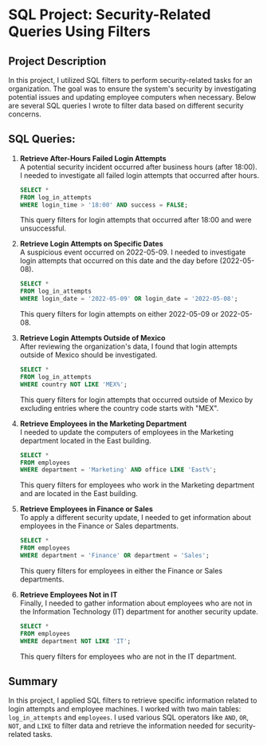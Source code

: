 # SQL Project: Security-Related Queries Using Filters

## Project Description

In this project, I utilized SQL filters to perform security-related tasks for an organization. The goal was to ensure the system's security by investigating potential issues and updating employee computers when necessary. Below are several SQL queries I wrote to filter data based on different security concerns.

## SQL Queries:

1. **Retrieve After-Hours Failed Login Attempts**  
A potential security incident occurred after business hours (after 18:00). I needed to investigate all failed login attempts that occurred after hours.

    ```sql
    SELECT * 
    FROM log_in_attempts
    WHERE login_time > '18:00' AND success = FALSE;
    ```

    This query filters for login attempts that occurred after 18:00 and were unsuccessful.

2. **Retrieve Login Attempts on Specific Dates**  
A suspicious event occurred on 2022-05-09. I needed to investigate login attempts that occurred on this date and the day before (2022-05-08).

    ```sql
    SELECT * 
    FROM log_in_attempts
    WHERE login_date = '2022-05-09' OR login_date = '2022-05-08';
    ```

    This query filters for login attempts on either 2022-05-09 or 2022-05-08.

3. **Retrieve Login Attempts Outside of Mexico**  
After reviewing the organization's data, I found that login attempts outside of Mexico should be investigated.

    ```sql
    SELECT * 
    FROM log_in_attempts
    WHERE country NOT LIKE 'MEX%';
    ```

    This query filters for login attempts that occurred outside of Mexico by excluding entries where the country code starts with "MEX".

4. **Retrieve Employees in the Marketing Department**  
I needed to update the computers of employees in the Marketing department located in the East building.

    ```sql
    SELECT * 
    FROM employees
    WHERE department = 'Marketing' AND office LIKE 'East%';
    ```

    This query filters for employees who work in the Marketing department and are located in the East building.

5. **Retrieve Employees in Finance or Sales**  
To apply a different security update, I needed to get information about employees in the Finance or Sales departments.

    ```sql
    SELECT * 
    FROM employees
    WHERE department = 'Finance' OR department = 'Sales';
    ```

    This query filters for employees in either the Finance or Sales departments.

6. **Retrieve Employees Not in IT**  
Finally, I needed to gather information about employees who are not in the Information Technology (IT) department for another security update.

    ```sql
    SELECT * 
    FROM employees
    WHERE department NOT LIKE 'IT';
    ```

    This query filters for employees who are not in the IT department.

## Summary

In this project, I applied SQL filters to retrieve specific information related to login attempts and employee machines. I worked with two main tables: `log_in_attempts` and `employees`. I used various SQL operators like `AND`, `OR`, `NOT`, and `LIKE` to filter data and retrieve the information needed for security-related tasks.
